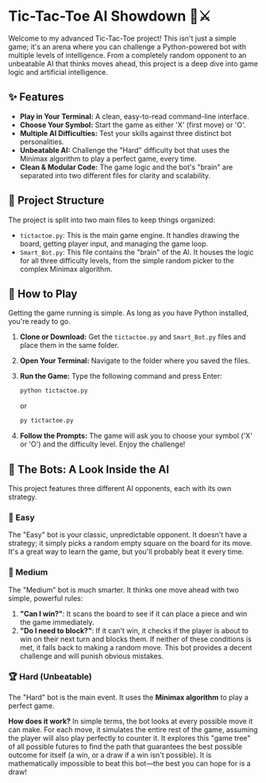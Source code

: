 # Tic-Tac-Toe AI Showdown 🤖⚔️

Welcome to my advanced Tic-Tac-Toe project! This isn't just a simple game; it's an arena where you can challenge a Python-powered bot with multiple levels of intelligence. From a completely random opponent to an unbeatable AI that thinks moves ahead, this project is a deep dive into game logic and artificial intelligence.

## ✨ Features

* **Play in Your Terminal:** A clean, easy-to-read command-line interface.
* **Choose Your Symbol:** Start the game as either 'X' (first move) or 'O'.
* **Multiple AI Difficulties:** Test your skills against three distinct bot personalities.
* **Unbeatable AI:** Challenge the "Hard" difficulty bot that uses the Minimax algorithm to play a perfect game, every time.
* **Clean & Modular Code:** The game logic and the bot's "brain" are separated into two different files for clarity and scalability.

## 📂 Project Structure

The project is split into two main files to keep things organized:

* `tictactoe.py`: This is the main game engine. It handles drawing the board, getting player input, and managing the game loop.
* `Smart_Bot.py`: This file contains the "brain" of the AI. It houses the logic for all three difficulty levels, from the simple random picker to the complex Minimax algorithm.

## 🚀 How to Play

Getting the game running is simple. As long as you have Python installed, you're ready to go.

1.  **Clone or Download:** Get the `tictactoe.py` and `Smart_Bot.py` files and place them in the same folder.
2.  **Open Your Terminal:** Navigate to the folder where you saved the files.
3.  **Run the Game:** Type the following command and press Enter:


    ```bash
    python tictactoe.py 
    ```
    or
    ```bash
    py tictactoe.py 
    ```
5.  **Follow the Prompts:** The game will ask you to choose your symbol ('X' or 'O') and the difficulty level. Enjoy the challenge!

## 🧠 The Bots: A Look Inside the AI

This project features three different AI opponents, each with its own strategy.

### 🤖 Easy

The "Easy" bot is your classic, unpredictable opponent. It doesn't have a strategy; it simply picks a random empty square on the board for its move. It's a great way to learn the game, but you'll probably beat it every time.

### 🤔 Medium

The "Medium" bot is much smarter. It thinks one move ahead with two simple, powerful rules:

1.  **"Can I win?"**: It scans the board to see if it can place a piece and win the game immediately.
2.  **"Do I need to block?"**: If it can't win, it checks if the player is about to win on their next turn and blocks them.
    If neither of these conditions is met, it falls back to making a random move. This bot provides a decent challenge and will punish obvious mistakes.

### 🏆 Hard (Unbeatable)

The "Hard" bot is the main event. It uses the **Minimax algorithm** to play a perfect game.

**How does it work?**
In simple terms, the bot looks at every possible move it can make. For each move, it simulates the entire rest of the game, assuming the player will also play perfectly to counter it. It explores this "game tree" of all possible futures to find the path that guarantees the best possible outcome for itself (a win, or a draw if a win isn't possible). It is mathematically impossible to beat this bot—the best you can hope for is a draw!

